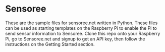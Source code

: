 # Sensoree
These are the sample files for sensoree.net written in Python. These files can be used as starting templates on the Raspberry Pi to enable the Pi to send sensor information to Sensoree. Clone this repo onto your Raspberry Pi, go to Sensoree.net and signup to get an API key, then follow the instructions on the Getting Started section.
